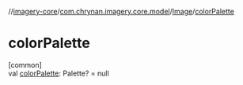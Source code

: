 //[imagery-core](../../../index.md)/[com.chrynan.imagery.core.model](../index.md)/[Image](index.md)/[colorPalette](color-palette.md)

# colorPalette

[common]\
val [colorPalette](color-palette.md): Palette? = null
